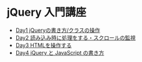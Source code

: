 # jQuery 入門講座

* [Day1 jQueryの書き方/クラスの操作](pages/1.jQueryの書き方_クラスの操作.md)
* [Day2 読み込み時に処理をする・スクロールの監視](pages/2.読み込み時に処理をする_スクロール.md)
* [Day3 HTMLを操作する](pages/3.HTMLの操作.md)
* [Day4 jQuery と JavaScript の書き方](README.md)
